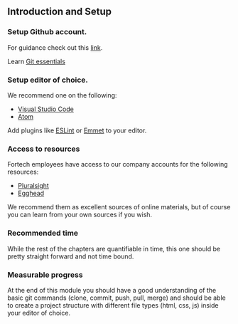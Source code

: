 ## Introduction and Setup

### Setup Github account.
For guidance check out this [link](https://help.github.com/articles/set-up-git/).

Learn [Git essentials](https://www.lynda.com/Git-tutorials/Git-Essential-Training/100222-2.html)

### Setup editor of choice.
We recommend one on the following:
* [Visual Studio Code](https://code.visualstudio.com/)
* [Atom](https://atom.io/)

Add plugins like [ESLint](https://eslint.org/) or [Emmet](https://emmet.io/) to your editor.

### Access to resources
Fortech employees have access to our company accounts for the following resources:
* [Pluralsight](https://www.pluralsight.com/)
* [Egghead](https://egghead.io/)

We recommend them as excellent sources of online materials, but of course you can learn from your own sources if you wish.

### Recommended time
While the rest of the chapters are quantifiable in time, this one should be pretty straight forward and not time bound. 

### Measurable progress
At the end of this module you should have a good understanding of the basic git commands (clone, commit, push, pull, merge) and should be able to create a project structure with different file types (html, css, js) inside your editor of choice.
